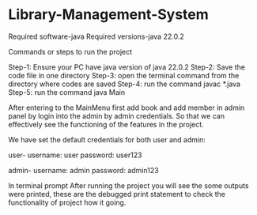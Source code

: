 # Library-Management-System

Required software-java
Required versions-java 22.0.2

Commands or steps to run the project

 Step-1: Ensure your PC have java version of java 22.0.2
 Step-2: Save the code file in one directory
 Step-3: open the terminal command from the directory where codes are saved 
 Step-4: run the command javac *.java
 Step-5: run the command java Main

After entering to the MainMenu first add book and add member in admin panel by login into the admin by admin credentials. So that we can effectively see the functioning of the features in the project.

 We have set the default credentials for both user and admin:

 user-
 username: user
 password: user123

 admin-
 username: admin
 password: admin123
 
In terminal prompt After running the project you will see the some outputs were printed, these are the debugged print statement to check the functionality of 
 project how it going. 
